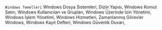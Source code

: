 ``
Windows Temelleri
``
	Windows Dosya Sistemleri,
	Dizin Yapısı,
	Windows Komut Satırı,
	Windows Kullanıcıları ve Grupları,
	Windows Üzerinde İzin Yönetimi,
	Windows İşlem Yönetimi,
	Windows Hizmetleri,
	Zamanlanmış Görevler Windows,
	Windows Kayıt Defteri,
	Windows Güvenlik Duvarı,
